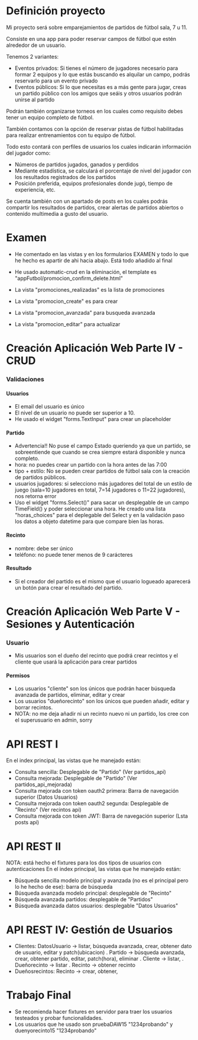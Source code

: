 # Definición proyecto

Mi proyecto será sobre emparejamientos de partidos de fútbol sala, 7 u 11.

Consiste en una app para poder reservar campos de fútbol que estén alrededor de un usuario.

Tenemos 2 variantes:
- Eventos privados: Si tienes el número de jugadores necesario para formar 2 equipos y lo que estás buscando es alquilar un campo, podrás reservarlo para un evento privado
- Eventos públicos: Si lo que necesitas es a más gente para jugar, creas un partido público con los amigos que seáis y otros usuarios podrán unirse al partido

Podrán también organizarse torneos en los cuales como requisito debes tener un equipo completo de fútbol.

También contamos con la opción de reservar pistas de fútbol habilitadas para realizar entrenamientos con tu equipo de fútbol.

Todo esto contará con perfiles de usuarios los cuales indicarán información del jugador como:
- Números de partidos jugados, ganados y perdidos
- Mediante estadística, se calculará el porcentaje de nivel del jugador con los resultados registrados de los partidos
- Posición preferida, equipos profesionales donde jugó, tiempo de experiencia, etc.

Se cuenta también con un apartado de posts en los cuales podrás compartir los resultados de partidos, crear alertas de partidos abiertos o contenido multimedia a gusto del usuario.

# Examen

- He comentado en las vistas y en los formularios EXAMEN y todo lo que he hecho es apartir de ahi hacia abajo. Está todo añadido al final

- He usado automatic-crud en la eliminación, el template es "appFutbol/promocion_confirm_delete.html"

- La vista "promociones_realizadas" es la lista de promociones

- La vista "promocion_create" es para crear

- La vista "promocion_avanzada" para busqueda avanzada

- La vista "promocion_editar" para actualizar

# Creación Aplicación Web Parte IV - CRUD

### Validaciones

#### Usuarios

- El email del usuario es único
- El nivel de un usuario no puede ser superior a 10.
- He usado el widget "forms.TextInput" para crear un placeholder

#### Partido

- Advertencia!! No puse el campo Estado queriendo ya que un partido, se sobreentiende que cuando se crea siempre estará disponible y nunca completo.
- hora: no puedes crear un partido con la hora antes de las 7:00
- tipo + estilo: No se pueden crear partidos de fútbol sala con la creación de partidos públicos.
- usuarios jugadores: si selecciono más jugadores del total de un estilo de juego (sala=10 jugadores en total, 7=14 jugadores o 11=22 jugadores), nos retorna error
- Uso el widget "forms.Select()" para sacar un desplegable de un campo TimeField() y poder seleccionar una hora. He creado una lista "horas_choices" para el deplegable del Select y en la validación paso los datos a objeto datetime para que compare bien las horas.

#### Recinto

- nombre: debe ser único
- teléfono: no puede tener menos de 9 carácteres

#### Resultado

- Si el creador del partido es el mismo que el usuario logueado aparecerá un botón para crear el resultado del partido.

# Creación Aplicación Web Parte V - Sesiones y Autenticación

### Usuario

- Mis usuarios son el dueño del recinto que podrá crear recintos y el cliente que usará la aplicación para crear partidos

#### Permisos
- Los usuarios "cliente" son los únicos que podrán hacer búsqueda avanzada de partidos, eliminar, editar y crear
- Los usuarios "dueñorecinto" son los únicos que pueden añadir, editar y borrar recintos.
- NOTA: no me deja añadir ni un recinto nuevo ni un partido, los cree con el superusuario en admin, sorry

# API REST I
En el index principal, las vistas que he manejado están:
- Consulta sencilla: Desplegable de "Partido" (Ver partidos_api)
- Consulta mejorada: Desplegable de "Partido" (Ver partidos_api_mejorada)
- Consulta mejorada con token oauth2 primera: Barra de navegación superior (Datos Usuarios)
- Consulta mejorada con token oauth2 segunda: Desplegable de "Recinto" (Ver recintos api)
- Consulta mejorada con token JWT: Barra de navegación superior (Lsta posts api)

# API REST II
NOTA: está hecho el fixtures para los dos tipos de usuarios con autenticaciones
En el index principal, las vistas que he manejado están:
- Búsqueda sencilla modelo principal y avanzada (no es el principal pero lo he hecho de ese): barra de búsqueda
- Búsqueda avanzada modelo principal: desplegable de "Recinto"
- Búsqueda avanzada partidos: desplegable de "Partidos"
- Búsqueda avanzada datos usuarios: desplegable "Datos Usuarios"

# API REST IV: Gestión de Usuarios
- Clientes: DatosUsuario -> listar, búsqueda avanzada, crear, obtener dato de usuario, editar y patch(ubicacion) . Partido -> búsqueda avanzada, crear, obtener partido, editar, patch(hora), eliminar . Cliente -> listar, . Dueñorecinto -> listar . Recinto -> obtener recinto
- Dueñosrecintos: Recinto -> crear, obtener, 

# Trabajo Final
- Se recomienda hacer fixtures en servidor para traer los usuarios testeados y probar funcionalidades.
- Los usuarios que he usado son pruebaDAW15 "1234probando" y duenyorecinto15 "1234probando"
